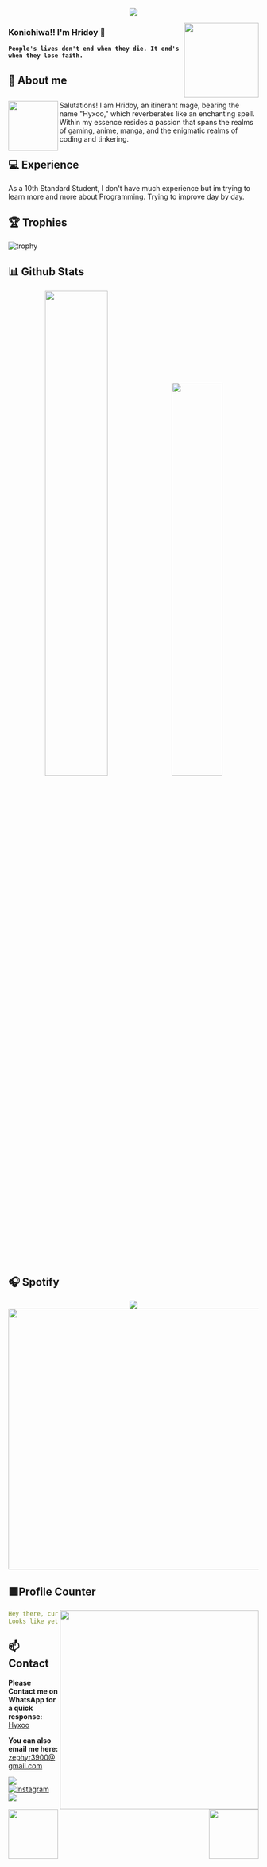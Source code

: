 
<div align="center">
	
![](https://typograssy.deno.dev/api?text=発見されるのを待つ隠された謎。!&l0=none&l1=8a2be2&l2=9370db&l3=ba55d3&l4=d8bfd8&bg=none&frame=none&speed=100&comment=)

</div>
<a href="https://talha-300.vercel.app/">
  <img align="right" width="150" src="https://i.pinimg.com/originals/66/36/d3/6636d37ba22a391c6353b1436a81f656.gif">
</a>


### **Konichiwa!! I'm Hridoy 🎐**

**`People's lives don't end when they die. It end's when they lose faith.`** 

## **🍜 About me**
<div>
  <a href="https://github.com/Hyxoo">
    <img align="left" width="100" src="https://graph.org/file/a1c29ea9ea20b99688618.png">
  </a>

  <h2></h2>
  <p>Salutations! I am Hridoy, an itinerant mage, bearing the name "Hyxoo," which reverberates like an enchanting spell. Within my essence resides a passion that spans the realms of gaming, anime, manga, and the enigmatic realms of coding and tinkering.</p>
</div>

<div>
  <h2>💻 Experience</h2>
  <p>As a 10th Standard Student, I don't have much experience but im trying to learn more and more about Programming. Trying to improve day by day.</p>
</div>


## **🏆 Trophies**
![trophy](https://github-profile-trophy.vercel.app/?username=Hyxoo&theme=flat)

## **📊 Github Stats**
<p align="center">
  <img width="50%" src="https://github-readme-stats.vercel.app/api?username=Hyxoo&show_icons=true&count_private=true&theme=react-dark&hide_border=true&bg_color=0d1117" />
  <img width="45%" src="https://github-readme-stats.vercel.app/api/top-langs/?username=Hyxoo&show_icons=true&count_private=true&theme=react-dark&hide_border=true&bg_color=0d1117&layout=compact" />
</p>



## **🎧 Spotify**
<p align="center">
  <a href="https://spotify-github-profile.vercel.app/api/view?uid=z8vtap612j1ajql4wsyhl074i&redirect=true">
    <img src="https://spotify-github-profile.vercel.app/api/view?uid=thssibzltd28lamfroxuw4e1q&cover_image=true&theme=default&show_offline=true&background_color=4e3f68&interchange=false&bar_color_cover=true">
  </a>
  <a href="https://open.spotify.com/playlist/0olfvIyCCFVJLLp07WYTY6?si=250o3yuvRa-u9REtakBIdQ">
    <img width="525" src="https://spotify-recently-played-readme.vercel.app/api?user=thssibzltd28lamfroxuw4e1q">
  </a>
</p>


## **🟪Profile Counter**
<a href="https://www.instagram.com/ryd3n.0/"><img align="right" width=400 src="https://moe-counter.glitch.me/get/@Hyxoo?theme=rule34"></a>
<a href="https://github.com/Hyxoo"><img align="left" width="100" src="https://static.wikia.nocookie.net/pokemeow-community/images/f/fd/Darkrai_%28Shiny%29_-_Pokemon_-_Pokemeow.gif/revision/latest/thumbnail/width/360/height/360?cb=20201206134815"></a>

```yaml
Hey there, curious wanderers exploring my realm,
Looks like yet another soul ensnared by my charisma, huh?

```
<!-- <br><br><br><br> -->
## **📫 Contact**
<a href="https://github.com/Hyxoo"><img align="right" width="100"
src="https://animesher.com/orig/1/135/1356/13560/animesher.com_evolution-manga-haunter-1356099.gif" /></a>
**Please Contact me on WhatsApp for a quick response:** [Hyxoo](https://api.whatsapp.com/send/?phone=919394181455&text=Hello%20Hyxoo!%20%F0%9F%8D%B7&type=phone_number&app_absent=0)

**You can also email me here:** zephyr3900@gmail.com

<!--<a href="https://github.com/Meghna-DAS/github-profile-views-counter"><img src="https://komarev.com/ghpvc/?username=Hyxoo">-->
[![](https://img.shields.io/github/followers/Hyxoo?label=Followers&style=social&color=purple)](https://github.com/Hyxoo)
[![Instagram](https://img.shields.io/badge/Instagram-ryd3n.0-purple?logo=instagram&logoColor=white)](https://www.instagram.com/ryd3n.0/)
[![](https://img.shields.io/badge/Mail-D14836?logo=gmail&logoColor=white&color=purple)](mailto:zephyr3900@gmail.com)

